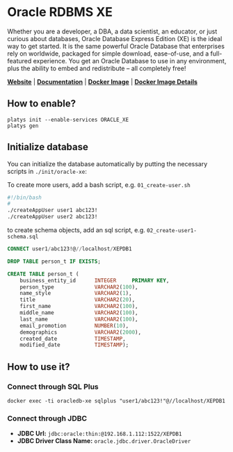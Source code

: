 # Oracle RDBMS XE

Whether you are a developer, a DBA, a data scientist, an educator, or just curious about databases, Oracle Database Express Edition (XE) is the ideal way to get started. It is the same powerful Oracle Database that enterprises rely on worldwide, packaged for simple download, ease-of-use, and a full-featured experience. You get an Oracle Database to use in any environment, plus the ability to embed and redistribute – all completely free!  

**[Website](https://www.oracle.com/database/technologies/appdev/xe.html)** | **[Documentation](https://www.oracle.com/database/technologies/appdev/xe/quickstart.html)** | **[Docker Image](https://github.com/gvenzl/oci-oracle-xe)** | **[Docker Image Details](https://github.com/gvenzl/oci-oracle-xe/blob/main/ImageDetails)**

## How to enable?

```
platys init --enable-services ORACLE_XE
platys gen
```

## Initialize database

You can initialize the database automatically by putting the necessary scripts in `./init/oracle-xe`:

To create more users, add a bash script, e.g. `01_create-user.sh`

```bash
#!/bin/bash
#
./createAppUser user1 abc123!
./createAppUser user2 abc123!
```

to create schema objects, add an sql script, e.g. `02_create-user1-schema.sql`

```sql
CONNECT user1/abc123!@//localhost/XEPDB1

DROP TABLE person_t IF EXISTS;

CREATE TABLE person_t (
	business_entity_id     	INTEGER     PRIMARY KEY,
    person_type            	VARCHAR2(100),
    name_style             	VARCHAR2(1),
    title					VARCHAR2(20),
    first_name             	VARCHAR2(100),
    middle_name            	VARCHAR2(100),
    last_name              	VARCHAR2(100),
    email_promotion        	NUMBER(10),
    demographics			VARCHAR2(2000),
    created_date			TIMESTAMP,
    modified_date         	TIMESTAMP);
```     

## How to use it?

### Connect through SQL Plus

```
docker exec -ti oracledb-xe sqlplus "user1/abc123!"@//localhost/XEPDB1
```

### Connect through JDBC

* **JDBC Url:**  	`jdbc:oracle:thin:@192.168.1.112:1522/XEPDB1`
* **JDBC Driver Class Name:** 	`oracle.jdbc.driver.OracleDriver`
